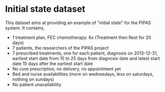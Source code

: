 # Initial state dataset

This dataset aims at providing an example of "initial state" for the PIPAS
system. It contains,

* 1 treatment plan, FEC chemotherapy: 6x (Treatment then Rest for 20 days)
* 7 patients, the researchers of the PIPAS project
* 7 prescribed treatments, one for each patient, diagnosis on 2013-12-31,
  earliest start date from 15 to 25 days from diagnosis date and latest start
  date 15 days after the earliest start date
* No cure prescription, no delivery, no appointment yet
* Bed and nurse availabilities (more on wednesdays, less on saturdays, nothing on sundays)
* No patient unavailability
